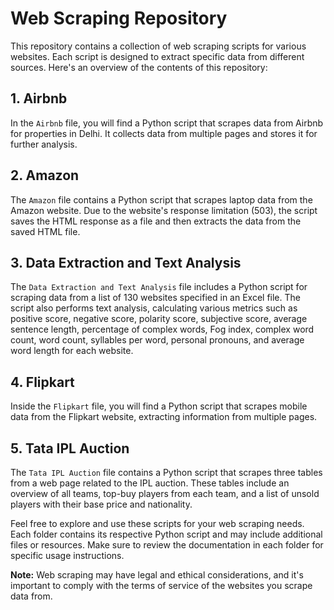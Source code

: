 # Web Scraping Repository

This repository contains a collection of web scraping scripts for various websites. Each script is designed to extract specific data from different sources. Here's an overview of the contents of this repository:

## 1. Airbnb

In the `Airbnb` file, you will find a Python script that scrapes data from Airbnb for properties in Delhi. It collects data from multiple pages and stores it for further analysis.

## 2. Amazon

The `Amazon` file contains a Python script that scrapes laptop data from the Amazon website. Due to the website's response limitation (503), the script saves the HTML response as a file and then extracts the data from the saved HTML file.

## 3. Data Extraction and Text Analysis

The `Data Extraction and Text Analysis` file includes a Python script for scraping data from a list of 130 websites specified in an Excel file. The script also performs text analysis, calculating various metrics such as positive score, negative score, polarity score, subjective score, average sentence length, percentage of complex words, Fog index, complex word count, word count, syllables per word, personal pronouns, and average word length for each website.

## 4. Flipkart

Inside the `Flipkart` file, you will find a Python script that scrapes mobile data from the Flipkart website, extracting information from multiple pages.

## 5. Tata IPL Auction

The `Tata IPL Auction` file contains a Python script that scrapes three tables from a web page related to the IPL auction. These tables include an overview of all teams, top-buy players from each team, and a list of unsold players with their base price and nationality.

Feel free to explore and use these scripts for your web scraping needs. Each folder contains its respective Python script and may include additional files or resources. Make sure to review the documentation in each folder for specific usage instructions.

**Note:** Web scraping may have legal and ethical considerations, and it's important to comply with the terms of service of the websites you scrape data from.
